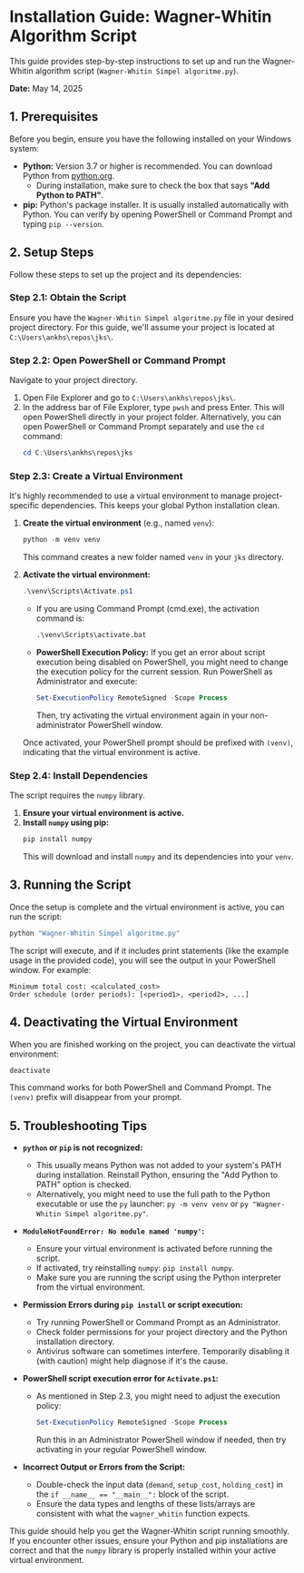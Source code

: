 # Installation Guide: Wagner-Whitin Algorithm Script

This guide provides step-by-step instructions to set up and run the Wagner-Whitin algorithm script (`Wagner-Whitin Simpel algoritme.py`).

**Date:** May 14, 2025

## 1. Prerequisites

Before you begin, ensure you have the following installed on your Windows system:

- **Python:** Version 3.7 or higher is recommended. You can download Python from [python.org](https://www.python.org/downloads/).
  - During installation, make sure to check the box that says **"Add Python to PATH"**.
- **pip:** Python's package installer. It is usually installed automatically with Python. You can verify by opening PowerShell or Command Prompt and typing `pip --version`.

## 2. Setup Steps

Follow these steps to set up the project and its dependencies:

### Step 2.1: Obtain the Script

Ensure you have the `Wagner-Whitin Simpel algoritme.py` file in your desired project directory. For this guide, we'll assume your project is located at `C:\Users\ankhs\repos\jks\`.

### Step 2.2: Open PowerShell or Command Prompt

Navigate to your project directory.

1.  Open File Explorer and go to `C:\Users\ankhs\repos\jks\`.
2.  In the address bar of File Explorer, type `pwsh` and press Enter. This will open PowerShell directly in your project folder. Alternatively, you can open PowerShell or Command Prompt separately and use the `cd` command:
    ```powershell
    cd C:\Users\ankhs\repos\jks
    ```

### Step 2.3: Create a Virtual Environment

It's highly recommended to use a virtual environment to manage project-specific dependencies. This keeps your global Python installation clean.

1.  **Create the virtual environment** (e.g., named `venv`):

    ```powershell
    python -m venv venv
    ```

    This command creates a new folder named `venv` in your `jks` directory.

2.  **Activate the virtual environment:**

    ```powershell
    .\venv\Scripts\Activate.ps1
    ```

    - If you are using Command Prompt (cmd.exe), the activation command is:
      ```cmd
      .\venv\Scripts\activate.bat
      ```
    - **PowerShell Execution Policy:** If you get an error about script execution being disabled on PowerShell, you might need to change the execution policy for the current session. Run PowerShell as Administrator and execute:
      ```powershell
      Set-ExecutionPolicy RemoteSigned -Scope Process
      ```
      Then, try activating the virtual environment again in your non-administrator PowerShell window.

    Once activated, your PowerShell prompt should be prefixed with `(venv)`, indicating that the virtual environment is active.

### Step 2.4: Install Dependencies

The script requires the `numpy` library.

1.  **Ensure your virtual environment is active.**
2.  **Install `numpy` using pip:**
    ```powershell
    pip install numpy
    ```
    This will download and install `numpy` and its dependencies into your `venv`.

## 3. Running the Script

Once the setup is complete and the virtual environment is active, you can run the script:

```powershell
python "Wagner-Whitin Simpel algoritme.py"
```

The script will execute, and if it includes print statements (like the example usage in the provided code), you will see the output in your PowerShell window. For example:

```
Minimum total cost: <calculated_cost>
Order schedule (order periods): [<period1>, <period2>, ...]
```

## 4. Deactivating the Virtual Environment

When you are finished working on the project, you can deactivate the virtual environment:

```powershell
deactivate
```

This command works for both PowerShell and Command Prompt. The `(venv)` prefix will disappear from your prompt.

## 5. Troubleshooting Tips

- **`python` or `pip` is not recognized:**

  - This usually means Python was not added to your system's PATH during installation. Reinstall Python, ensuring the "Add Python to PATH" option is checked.
  - Alternatively, you might need to use the full path to the Python executable or use the `py` launcher: `py -m venv venv` or `py "Wagner-Whitin Simpel algoritme.py"`.

- **`ModuleNotFoundError: No module named 'numpy'`:**

  - Ensure your virtual environment is activated before running the script.
  - If activated, try reinstalling `numpy`: `pip install numpy`.
  - Make sure you are running the script using the Python interpreter from the virtual environment.

- **Permission Errors during `pip install` or script execution:**

  - Try running PowerShell or Command Prompt as an Administrator.
  - Check folder permissions for your project directory and the Python installation directory.
  - Antivirus software can sometimes interfere. Temporarily disabling it (with caution) might help diagnose if it's the cause.

- **PowerShell script execution error for `Activate.ps1`:**

  - As mentioned in Step 2.3, you might need to adjust the execution policy:
    ```powershell
    Set-ExecutionPolicy RemoteSigned -Scope Process
    ```
    Run this in an Administrator PowerShell window if needed, then try activating in your regular PowerShell window.

- **Incorrect Output or Errors from the Script:**
  - Double-check the input data (`demand`, `setup_cost`, `holding_cost`) in the `if __name__ == "__main__":` block of the script.
  - Ensure the data types and lengths of these lists/arrays are consistent with what the `wagner_whitin` function expects.

This guide should help you get the Wagner-Whitin script running smoothly. If you encounter other issues, ensure your Python and pip installations are correct and that the `numpy` library is properly installed within your active virtual environment.
